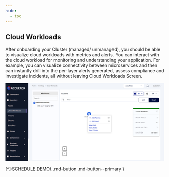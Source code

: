 ```yaml
---
hide:
  - toc
---
```

## **Cloud Workloads**

After onboarding your Cluster (managed/ unmanaged), you should be able to visualize cloud workloads with metrics and alerts. You can interact with the cloud workload for monitoring and understanding your application. For example, you can visualize connectivity between microservices and then can instantly drill into the per-layer alerts generated, assess compliance and investigate incidents, all without leaving Cloud Workloads Screen.

![](/saas/images/cloud-workloads.png)


[^]:[SCHEDULE DEMO](https://www.accuknox.com/contact-us){ .md-button .md-button--primary }